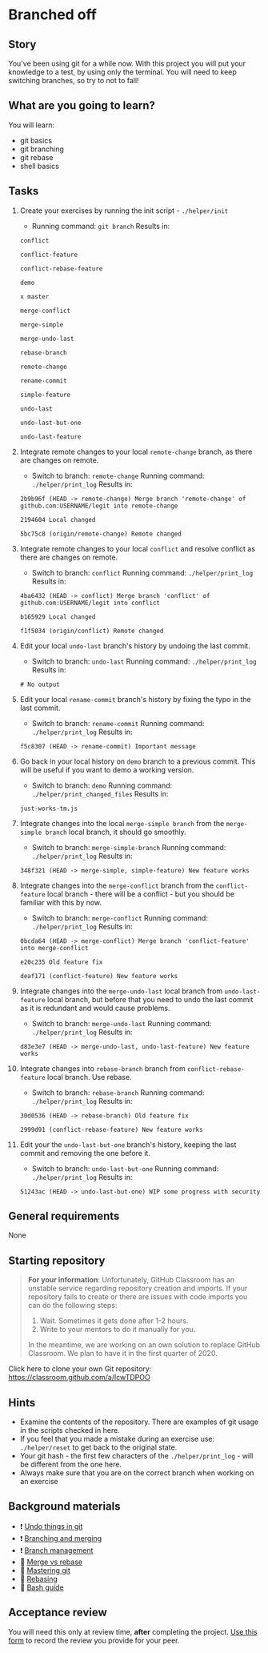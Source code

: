 # Branched off

## Story

You've been using git for a while now. With this project you will put your knowledge to a test, by using only the terminal. You will need to keep switching branches, so try to not to fall!

## What are you going to learn?

You will learn:

- git basics
- git branching
- git rebase
- shell basics

## Tasks


1. Create your exercises by running the init script - `./helper/init`

    - Running command: `git branch`
Results in:
    ```
    conflict

    conflict-feature

    conflict-rebase-feature

    demo

    x master

    merge-conflict

    merge-simple

    merge-undo-last

    rebase-branch

    remote-change

    rename-commit

    simple-feature

    undo-last

    undo-last-but-one

    undo-last-feature
    ```

2. Integrate remote changes to your local `remote-change` branch, as there are changes on remote.

    - Switch to branch: `remote-change`
Running command: `./helper/print_log`
Results in:
    ```
    2b9b96f (HEAD -> remote-change) Merge branch 'remote-change' of github.com:USERNAME/legit into remote-change

    2194604 Local changed

    5bc75c8 (origin/remote-change) Remote changed
    ```

3. Integrate remote changes to your local `conflict` and resolve conflict as there are changes on remote.

    - Switch to branch: `conflict`
Running command: `./helper/print_log`
Results in:
    ```
    4ba6432 (HEAD -> conflict) Merge branch 'conflict' of github.com:USERNAME/legit into conflict

    b165929 Local changed

    f1f5034 (origin/conflict) Remote changed
    ```

4. Edit your local `undo-last` branch's history by undoing the last commit.

    - Switch to branch: `undo-last`
Running command: `./helper/print_log`
Results in:
    ```
    # No output
    ```

5. Edit your local `rename-commit` branch's history by fixing the typo in the last commit.

    - Switch to branch: `rename-commit`
Running command: `./helper/print_log`
Results in:
    ```
    f5c8307 (HEAD -> rename-commit) Important message
    ```

6. Go back in your local history on `demo` branch to a previous commit. This will be useful if you want to demo a working version.

    - Switch to branch: `demo`
Running command: `./helper/print_changed_files`
Results in:
    ```
    just-works-tm.js
    ```

7. Integrate changes into the local `merge-simple branch` from the `merge-simple branch` local branch, it should go smoothly.

    - Switch to branch: `merge-simple-branch`
Running command: `./helper/print_log`
Results in:
    ```
    348f321 (HEAD -> merge-simple, simple-feature) New feature works
    ```

8. Integrate changes into the `merge-conflict` branch from the `conflict-feature` local branch - there will be a conflict - but you should be familiar with this by now.

    - Switch to branch: `merge-conflict`
Running command: `./helper/print_log`
Results in:
    ```
    0bcda64 (HEAD -> merge-conflict) Merge branch 'conflict-feature' into merge-conflict

    e20c235 Old feature fix

    deaf171 (conflict-feature) New feature works
    ```

9. Integrate changes into the `merge-undo-last` local branch from `undo-last-feature` local branch, but before that you need to undo the last commit as it is redundant and would cause problems.

    - Switch to branch: `merge-undo-last`
Running command: `./helper/print_log`
Results in:
    ```
    d83e3e7 (HEAD -> merge-undo-last, undo-last-feature) New feature works
    ```

10. Integrate changes into `rebase-branch` branch from `conflict-rebase-feature` local branch. Use rebase.

    - Switch to branch: `rebase-branch`
Running command: `./helper/print_log`
Results in:
    ```
    30d0536 (HEAD -> rebase-branch) Old feature fix

    2999d91 (conflict-rebase-feature) New feature works
    ```

11. Edit your the `undo-last-but-one` branch's history, keeping the last commit and removing the one before it.

    - Switch to branch: `undo-last-but-one`
Running command: `./helper/print_log`
Results in:
    ```
    51243ac (HEAD -> undo-last-but-one) WIP some progress with security
    ```


## General requirements


None

## Starting repository

> **For your information**: Unfortunately, GitHub Classroom has an unstable service regarding repository creation and imports. If your repository fails to create or there are issues with code imports you can do the following steps:
>
> 1. Wait. Sometimes it gets done after 1-2 hours.
> 2. Write to your mentors to do it manually for you.
>
> In the meantime, we are working on an own solution to replace GitHub Classroom. We plan to have it in the first quarter of 2020.

Click here to clone your own Git repository: <https://classroom.github.com/a/lcwTDPOO>

## Hints

- Examine the contents of the repository. There are examples of git usage in the scripts checked in here.
- If you feel that you made a mistake during an exercise use: `./helper/reset` to get back to the original state.
- Your git hash - the first few characters of the `./helper/print_log` - will be different from the one here.
- Always make sure that you are on the correct branch when working on an exercise

## Background materials

- :exclamation: [Undo things in git](https://git-scm.com/book/en/v2/Git-Tools-Rewriting-History)
- :exclamation: [Branching and merging](https://git-scm.com/book/en/v2/Git-Branching-Basic-Branching-and-Merging)
- :exclamation: [Branch management](https://git-scm.com/book/en/v2/Git-Branching-Branch-Management)
- :open_book: [Merge vs rebase](../pages/git/merge-vs-rebase)
- :open_book: [Mastering git](../pages/git/mastering-git)
- :open_book: [Rebasing](https://git-scm.com/book/en/v2/Git-Branching-Rebasing)
- :open_book: [Bash guide](https://mywiki.wooledge.org/BashGuide)

## Acceptance review

You will need this only at review time, **after** completing the project.
[Use this form](https://forms.gle/bAfp62Ez2fLQrRUj7
) to record the review you provide for your peer.
